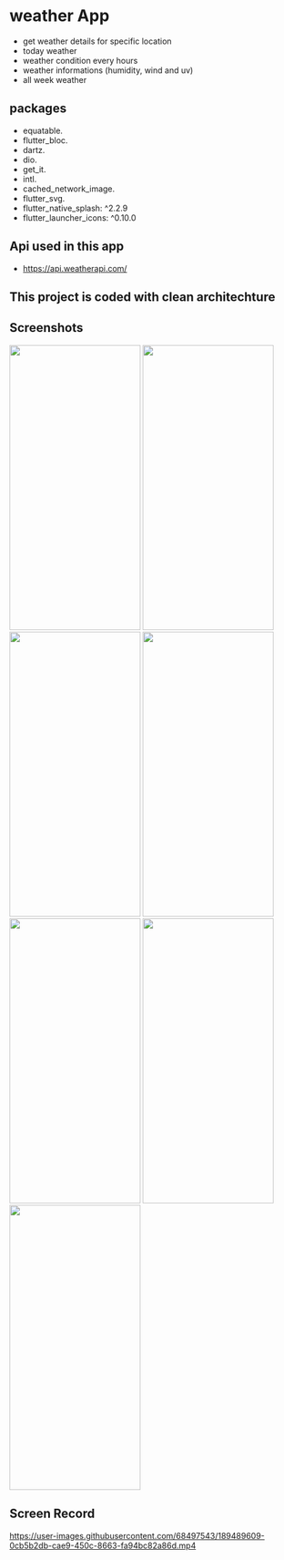 # weather App

- get weather details for specific location 
- today weather
- weather condition every hours
- weather informations (humidity, wind and uv)
- all week weather

## packages
  - equatable.
  - flutter_bloc.
  - dartz.
  - dio.
  - get_it.
  - intl.
  - cached_network_image.
  - flutter_svg.
  - flutter_native_splash: ^2.2.9
  - flutter_launcher_icons: ^0.10.0
## Api used in this app
  - https://api.weatherapi.com/
## This project is coded with clean architechture

## Screenshots

<img src="https://user-images.githubusercontent.com/68497543/189488033-0f98065c-10e6-4a28-a215-b7883fb1c66a.jpg" width="230" height ="500"> <img src="https://user-images.githubusercontent.com/68497543/189488035-586e1518-b484-4f8f-8f53-9cfd455919d0.jpg" width="230" height ="500"> <img src="https://user-images.githubusercontent.com/68497543/189488037-af9513c9-1d8b-43c0-b5c8-4cc724a84e6a.jpg" width="230" height ="500"> <img src="https://user-images.githubusercontent.com/68497543/189488038-4c8bd56f-3168-4be8-9275-3c0ad6a77df9.jpg" width="230" height ="500"> <img src="https://user-images.githubusercontent.com/68497543/189488040-7031efa4-311d-4b23-a89e-6508d7d347b6.jpg" width="230" height ="500"> <img src="https://user-images.githubusercontent.com/68497543/189488043-02a240ff-e13f-411f-8ffd-3539a2d0bd3e.jpg" width="230" height ="500"> <img src="https://user-images.githubusercontent.com/68497543/189488046-13a66e7c-215a-49ee-a555-c93acdbb92c9.jpg" width="230" height ="500">

## Screen Record


https://user-images.githubusercontent.com/68497543/189489609-0cb5b2db-cae9-450c-8663-fa94bc82a86d.mp4


